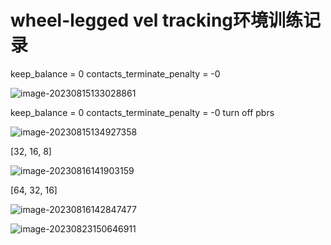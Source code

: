 # wheel-legged vel tracking环境训练记录

keep_balance = 0
contacts_terminate_penalty = -0

![image-20230815133028861](http://hongxiwong-pic.oss-cn-beijing.aliyuncs.com/img/image-20230815133028861.png)

keep_balance = 0
contacts_terminate_penalty = -0
turn off pbrs

![image-20230815134927358](http://hongxiwong-pic.oss-cn-beijing.aliyuncs.com/img/image-20230815134927358.png)

[32, 16, 8]

![image-20230816141903159](http://hongxiwong-pic.oss-cn-beijing.aliyuncs.com/img/image-20230816141903159.png)

[64, 32, 16]

![image-20230816142847477](http://hongxiwong-pic.oss-cn-beijing.aliyuncs.com/img/image-20230816142847477.png)



![image-20230823150646911](http://hongxiwong-pic.oss-cn-beijing.aliyuncs.com/img/image-20230823150646911.png)
